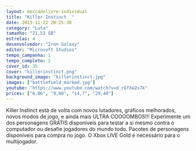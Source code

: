 ```yaml
---
layout: mercadolivre-individual
title: "Killer Instinct  "
date: 2013-11-22 20:25:30
category: "Luta"
tamanho: "21,53 GB"
estrelas: 4
desenvolvedor: "Iron Galaxy"
editor: "Microsoft Studios"
tempo_campanha: 1
tempo_completo: 2
cover_id: 35
cover: "killerinstinct.png"
background_image: "killerinstinct.jpg"
images: ["battlefield_marked.jpg"]
youtube: "https://www.youtube.com/watch?v=d_rGfXw2x7k"
prices: ["6,86", "9,80", "14,7", "29,40"]
---
```



Killer Instinct está de volta com novos lutadores, gráficos melhorados, novos modos de jogo, e ainda mais ULTRA COOOOMBOS!!! Experimente um dos personagens GRÁTIS disponíveis para testar a si mesmo contra o computador ou desafie jogadores do mundo todo. Pacotes de personagens disponíveis para compra no jogo. O Xbox LIVE Gold é necessário para o multijogador.
